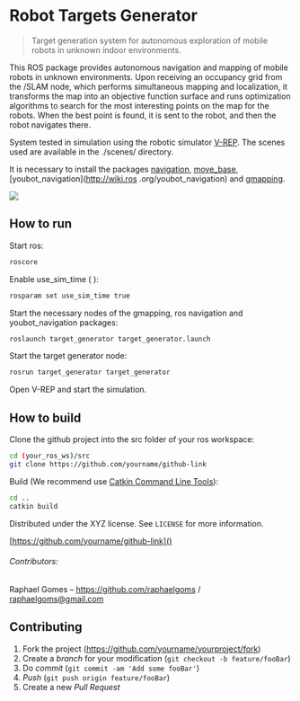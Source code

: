 # Robot Targets Generator
> Target generation system for autonomous exploration of mobile robots in unknown indoor environments.

This ROS package provides autonomous navigation and mapping of mobile robots in unknown environments. Upon receiving an occupancy grid from the /SLAM node, which performs simultaneous mapping and localization, it transforms the map into an objective function surface and runs optimization algorithms to search for the most interesting points on the map for the robots. When the best point is found, it is sent to the robot, and then the robot navigates there.

System tested in simulation using the robotic simulator [V-REP](http://www.coppeliarobotics.com/). The scenes used are available in the ./scenes/ directory. 

It is necessary to install the packages [navigation](http://wiki.ros.org/navigation), [move_base](http://wiki.ros.org/move_base), [youbot_navigation](http://wiki.ros .org/youbot_navigation) and [gmapping](http://wiki.ros.org/gmapping).

![](../header.png)

## How to run

Start ros:

```sh
roscore
```

Enable use_sim_time ( ): 

```sh
rosparam set use_sim_time true
```

Start the necessary nodes of the gmapping, ros navigation and youbot_navigation packages:

```sh
roslaunch target_generator target_generator.launch
```

Start the target generator node:

```sh
rosrun target_generator target_generator
```

Open V-REP and start the simulation.

## How to build

Clone the github project into the src folder of your ros workspace:

```sh
cd (your_ros_ws)/src
git clone https://github.com/yourname/github-link
```

Build (We recommend use [Catkin Command Line Tools](http://mcs.une.edu.au/doc/python-catkin_tools-doc/html/)):

```sh
cd ..
catkin build
```


<!--- ## Meta --->

Distributed under the XYZ license. See `LICENSE` for more information.

[https://github.com/yourname/github-link]()


###### Contributors:

Raphael Gomes – https://github.com/raphaelgoms / raphaelgoms@gmail.com

## Contributing

1. Fork the project (<https://github.com/yourname/yourproject/fork>)
2. Create a _branch_ for your modification (`git checkout -b feature/fooBar`)
3. Do _commit_ (`git commit -am 'Add some fooBar'`)
4. _Push_ (`git push origin feature/fooBar`)
5. Create a new _Pull Request_


